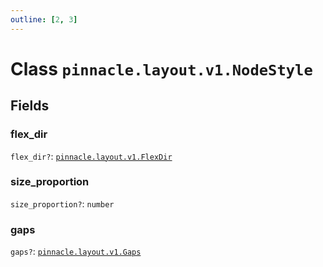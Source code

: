```yaml
---
outline: [2, 3]
---
```


# Class `pinnacle.layout.v1.NodeStyle`




## Fields

### flex_dir <Badge type="danger" text="nullable" />

`flex_dir?`: <code><a href="/lua-reference/enums/pinnacle.layout.v1.FlexDir">pinnacle.layout.v1.FlexDir</a></code>



### size_proportion <Badge type="danger" text="nullable" />

`size_proportion?`: <code>number</code>



### gaps <Badge type="danger" text="nullable" />

`gaps?`: <code><a href="/lua-reference/classes/pinnacle.layout.v1.Gaps">pinnacle.layout.v1.Gaps</a></code>




